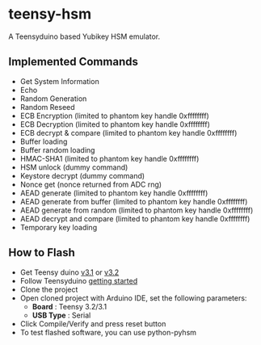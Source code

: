 # teensy-hsm
A Teensyduino based Yubikey HSM emulator.

## Implemented Commands
- Get System Information
- Echo
- Random Generation
- Random Reseed
- ECB Encryption (limited to phantom key handle 0xffffffff)
- ECB Decryption (limited to phantom key handle 0xffffffff)
- ECB decrypt & compare (limited to phantom key handle 0xffffffff)
- Buffer loading
- Buffer random loading
- HMAC-SHA1 (limited to phantom key handle 0xffffffff)
- HSM unlock (dummy command)
- Keystore decrypt (dummy command)
- Nonce get (nonce returned from ADC rng)
- AEAD generate (limited to phantom key handle 0xffffffff)
- AEAD generate from buffer (limited to phantom key handle 0xffffffff)
- AEAD generate from random (limited to phantom key handle 0xffffffff)
- AEAD decrypt and compare (limited to phantom key handle 0xffffffff)
- Temporary key loading

## How to Flash
- Get Teensy duino [v3.1](http://www.pjrc.com/store/teensy31.html) or [v3.2](http://www.pjrc.com/store/teensy32.html)
- Follow Teensyduino [getting started](http://www.pjrc.com/teensy/td_download.html)
- Clone the project
- Open cloned project with Arduino IDE, set the following parameters:
    - **Board** : Teensy 3.2/3.1
    - **USB Type** : Serial
- Click Compile/Verify and press reset button
- To test flashed software, you can use python-pyhsm 
